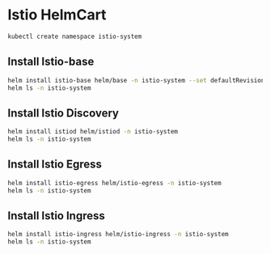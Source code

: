 # Istio HelmCart

```bash
kubectl create namespace istio-system
```

## Install Istio-base
```bash
helm install istio-base helm/base -n istio-system --set defaultRevision=default
helm ls -n istio-system
```

## Install Istio Discovery
```bash
helm install istiod helm/istiod -n istio-system
helm ls -n istio-system
```

## Install Istio Egress
```bash
helm install istio-egress helm/istio-egress -n istio-system
helm ls -n istio-system
```

## Install Istio Ingress
```bash
helm install istio-ingress helm/istio-ingress -n istio-system
helm ls -n istio-system
```